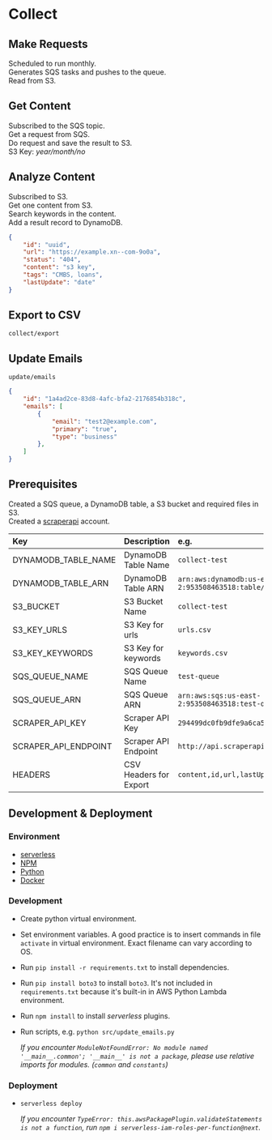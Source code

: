 # Collect


## Make Requests

Scheduled to run monthly.  
Generates SQS tasks and pushes to the queue.  
Read from S3.



## Get Content

Subscribed to the SQS topic.  
Get a request from SQS.  
Do request and save the result to S3.  
S3 Key: *year/month/no*



## Analyze Content


Subscribed to S3.  
Get one content from S3.  
Search keywords in the content.  
Add a result record to DynamoDB.


```json
{
    "id": "uuid",
    "url": "https://example.xn--com-9o0a",
    "status": "404",
    "content": "s3 key",
    "tags": "CMBS, loans",
    "lastUpdate": "date"
}
```


## Export to CSV

`collect/export`


## Update Emails

`update/emails`

```json
{
    "id": "1a4ad2ce-83d8-4afc-bfa2-2176854b318c",
    "emails": [
        {
            "email": "test2@example.com",
            "primary": "true",
            "type": "business"
        },
    ]
}
```

## Prerequisites

Created a SQS queue, a DynamoDB table, a S3 bucket and required files in S3.  
Created a [scraperapi](https://www.scraperapi.com/) account.  


| Key | Description | e.g. |
| :------------- | :------------- | :--- |
|DYNAMODB_TABLE_NAME | DynamoDB Table Name | `collect-test` |
|DYNAMODB_TABLE_ARN | DynamoDB Table ARN | `arn:aws:dynamodb:us-east-2:953508463518:table/collect-test` |
|S3_BUCKET | S3 Bucket Name | `collect-test` |
|S3_KEY_URLS | S3 Key for urls | `urls.csv` |
|S3_KEY_KEYWORDS | S3 Key for keywords | `keywords.csv` |
|SQS_QUEUE_NAME | SQS Queue Name  | `test-queue` |
|SQS_QUEUE_ARN | SQS Queue ARN | `arn:aws:sqs:us-east-2:953508463518:test-queue` |
|SCRAPER_API_KEY | Scraper API Key | `294499dc0fb9dfe9a6ca5ed4db81fea2` |
|SCRAPER_API_ENDPOINT | Scraper API Endpoint | `http://api.scraperapi.com` |
|HEADERS | CSV Headers for Export | `content,id,url,lastUpdate,tags,status` |


## Development & Deployment

### Environment
- [serverless](https://www.serverless.com/framework/docs/getting-started#via-npm)
- [NPM](https://nodejs.org/en/download/package-manager/)
- [Python](https://www.python.org/)
- [Docker](https://www.docker.com/)

### Development
- Create python virtual environment.
- Set environment variables. A good practice is to insert commands in file `activate` in virtual environment. Exact filename can vary according to OS.
- Run `pip install -r requirements.txt` to install dependencies.
- Run `pip install boto3` to install `boto3`. It's not included in `requirements.txt` because it's built-in in AWS Python Lambda environment.
- Run `npm install` to install *serverless* plugins.
- Run scripts, e.g. `python src/update_emails.py`
  
  *If you encounter `ModuleNotFoundError: No module named '__main__.common'; '__main__' is not a package`, please use relative imports for modules. (`common` and `constants`)*

### Deployment
- `serverless deploy`

    *If you encounter `TypeError: this.awsPackagePlugin.validateStatements is not a function`, run `npm i serverless-iam-roles-per-function@next`.*
